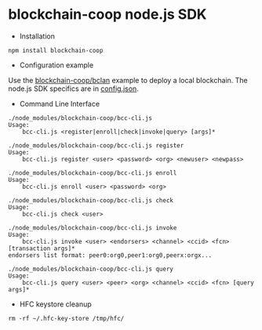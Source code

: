 # blockchain-coop node.js SDK

  *  Installation

```
npm install blockchain-coop
```

  *  Configuration example

Use the [blockchain-coop/bclan](https://github.com/civis-blockchain/blockchain-coop/tree/master/bclan) example to deploy a local blockchain.
The node.js SDK specifics are in [config.json](https://github.com/civis-blockchain/blockchain-coop/blob/master/bclan/config.json).

  *  Command Line Interface

```
./node_modules/blockchain-coop/bcc-cli.js
Usage:
	bcc-cli.js <register|enroll|check|invoke|query> [args]* 
```

```
./node_modules/blockchain-coop/bcc-cli.js register
Usage:
	bcc-cli.js register <user> <password> <org> <newuser> <newpass>
```

```
./node_modules/blockchain-coop/bcc-cli.js enroll
Usage:
	bcc-cli.js enroll <user> <password> <org>
```

```
./node_modules/blockchain-coop/bcc-cli.js check
Usage:
	bcc-cli.js check <user>
```

```
./node_modules/blockchain-coop/bcc-cli.js invoke
Usage:
	bcc-cli.js invoke <user> <endorsers> <channel> <ccid> <fcn> [transaction args]*
endorsers list format: peer0:org0,peer1:org0,peerx:orgx...
```

```
./node_modules/blockchain-coop/bcc-cli.js query
Usage:
	bcc-cli.js query <user> <peer> <org> <channel> <ccid> <fcn> [query args]*
```

  *  HFC keystore cleanup

```
rm -rf ~/.hfc-key-store /tmp/hfc/
```
